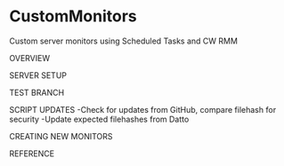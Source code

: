 # CustomMonitors
 Custom server monitors using Scheduled Tasks and CW RMM

OVERVIEW



SERVER SETUP


TEST BRANCH


SCRIPT UPDATES
-Check for updates from GitHub, compare filehash for security
-Update expected filehashes from Datto

CREATING NEW MONITORS



REFERENCE



